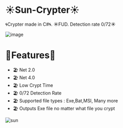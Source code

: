 # ☀️Sun-Crypter☀️
🌀Crypter made in C#🌀. ☀️FUD. Detection rate 0/72☀️

![image](https://github.com/EmpyHacker/Fud-Crypter/assets/147068145/081d8db5-a653-43a7-97cd-da18d0394a84)


# 🌴Features🌴

- 🏖️ Net 2.0
- 🏖️ Net 4.0
- 🏖️ Low Crypt Time
- 🏖️ 0/72 Detection Rate
- 🏖️ Supported file types : Exe,Bat,MSI, Many more
- 🏖️ Outputs Exe file no matter what file you crypt

![sun](https://github.com/EmpyHacker/Fud-Crypter/assets/147068145/e1e2ecff-54aa-49ea-b1c1-645633c7d6eb)

